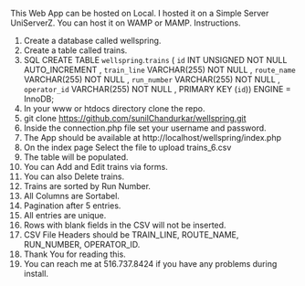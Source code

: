This Web App can be hosted on Local.
I hosted it on a Simple Server UniServerZ.
You can host it on WAMP or MAMP.
Instructions.
1. Create a database called wellspring.
2. Create a table called trains.
3. SQL CREATE TABLE `wellspring`.`trains` ( `id` INT UNSIGNED NOT NULL AUTO_INCREMENT , `train_line` VARCHAR(255) NOT NULL , `route_name` VARCHAR(255) NOT NULL , `run_number` VARCHAR(255) NOT NULL , `operator_id` VARCHAR(255) NOT NULL , PRIMARY KEY (`id`)) ENGINE = InnoDB;
4. In your www or htdocs directory clone the repo.
5. git clone https://github.com/sunilChandurkar/wellspring.git
6. Inside the connection.php file set your username and password.
7. The App should be available at http://localhost/wellspring/index.php
8. On the index page Select the file to upload trains_6.csv
9. The table will be populated.
10. You can Add and Edit trains via forms.
11. You can also Delete trains.
12. Trains are sorted by Run Number.
13. All Columns are Sortabel.
14. Pagination after 5 entries.
15. All entries are unique.
16. Rows with blank fields in the CSV will not be inserted.
17. CSV File Headers should be TRAIN_LINE, ROUTE_NAME, RUN_NUMBER, OPERATOR_ID.
18. Thank You for reading this.
19. You can reach me at 516.737.8424 if you have any problems during install.